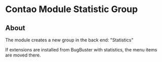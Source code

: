 Contao Module Statistic Group
=============================

## About

The module creates a new group in the back end: "Statistics"

If extensions are installed from BugBuster with statistics, the menu items are moved there.


